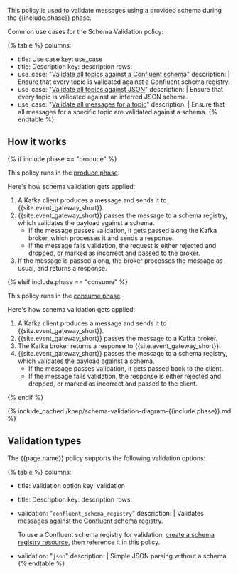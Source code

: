 This policy is used to validate messages using a provided schema during the {{include.phase}} phase.

Common use cases for the Schema Validation policy:

<!--vale off-->
{% table %}
columns:
  - title: Use case
    key: use_case
  - title: Description
    key: description
rows:
  - use_case: "[Validate all topics against a Confluent schema](/event-gateway/policies/{{include.slug}}/examples/validate-all-topics-confluent/)"
    description: |
      Ensure that every topic is validated against a Confluent schema registry.
  - use_case: "[Validate all topics against JSON](/event-gateway/policies/{{include.slug}}/examples/validate-all-topics-json/)"
    description: |
      Ensure that every topic is validated against an inferred JSON schema.
  - use_case: "[Validate all messages for a topic](/event-gateway/policies/{{include.slug}}/examples/validate-all-messages-for-topic/)"
    description: |
      Ensure that all messages for a specific topic are validated against a schema.
{% endtable %}
<!--vale on-->

## How it works

{% if include.phase == "produce" %}

This policy runs in the [produce phase](/event-gateway/entities/policy/#phases).

Here's how schema validation gets applied:

1. A Kafka client produces a message and sends it to {{site.event_gateway_short}}.
1. {{site.event_gateway_short}} passes the message to a schema registry, which validates the payload against a schema.
   * If the message passes validation, it gets passed along the Kafka broker, which processes it and sends a response.
   * If the message fails validation, the request is either rejected and dropped, or marked as incorrect and passed to the broker.
1. If the message is passed along, the broker processes the message as usual, and returns a response.

{% elsif include.phase == "consume" %}

This policy runs in the [consume phase](/event-gateway/entities/policy/#phases).

Here's how schema validation gets applied:

1. A Kafka client produces a message and sends it to {{site.event_gateway_short}}.
1. {{site.event_gateway_short}} passes the message to a Kafka broker.
1. The Kafka broker returns a response to {{site.event_gateway_short}}.
1. {{site.event_gateway_short}} passes the message to a schema registry, which validates the payload against a schema.
   * If the message passes validation, it gets passed back to the client.
   * If the message fails validation, the response is either rejected and dropped, or marked as incorrect and passed to the client.

{% endif %}

{% include_cached /knep/schema-validation-diagram-{{include.phase}}.md %}

## Validation types

The {{page.name}} policy supports the following validation options:

{% table %}
columns:
  - title: Validation option
    key: validation
  - title: Description
    key: description
rows:
  - validation: "`confluent_schema_registry`" 
    description: |
      Validates messages against the [Confluent schema registry](https://docs.confluent.io/platform/current/schema-registry/index.html).

      To use a Confluent schema registry for validation, [create a schema registry resource](/event-gateway/entities/schema-registry/), then reference it in this policy.
  - validation: "`json`"
    description: |
      Simple JSON parsing without a schema.
{% endtable %}
